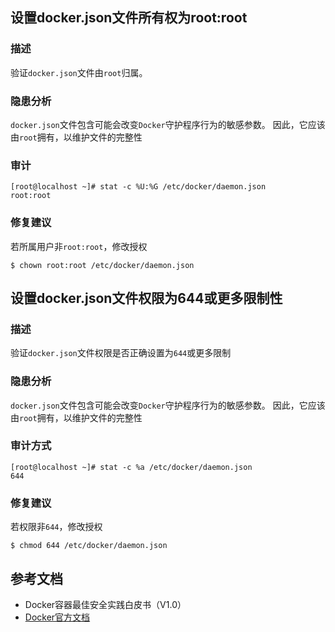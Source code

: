 ## 设置docker.json文件所有权为root:root

### 描述

验证`docker.json`文件由`root`归属。

### 隐患分析

`docker.json`文件包含可能会改变`Docker`守护程序行为的敏感参数。
因此，它应该由`root`拥有，以维护文件的完整性

### 审计

```shell script
[root@localhost ~]# stat -c %U:%G /etc/docker/daemon.json
root:root
```

### 修复建议

若所属用户非`root:root`，修改授权
```shell script
$ chown root:root /etc/docker/daemon.json
```

## 设置docker.json文件权限为644或更多限制性

### 描述

验证`docker.json`文件权限是否正确设置为`644`或更多限制

### 隐患分析

`docker.json`文件包含可能会改变`Docker`守护程序行为的敏感参数。
因此，它应该由`root`拥有，以维护文件的完整性

### 审计方式

```shell script
[root@localhost ~]# stat -c %a /etc/docker/daemon.json
644
```

### 修复建议

若权限非`644`，修改授权
```shell script
$ chmod 644 /etc/docker/daemon.json
```

## 参考文档

- Docker容器最佳安全实践白皮书（V1.0）
- [Docker官方文档](https://docs.docker.com/)